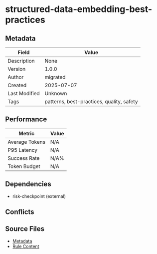 # structured-data-embedding-best-practices

## Metadata

| Field | Value |
|-------|-------|
| Description | None |
| Version | 1.0.0 |
| Author | migrated |
| Created | 2025-07-07 |
| Last Modified | Unknown |
| Tags | patterns, best-practices, quality, safety |

## Performance

| Metric | Value |
|--------|-------|
| Average Tokens | N/A |
| P95 Latency | N/A |
| Success Rate | N/A% |
| Token Budget | N/A |

## Dependencies

- risk-checkpoint (external)

## Conflicts


## Source Files

- [Metadata](400-patterns/structured-data-embedding-best-practices.yaml)
- [Rule Content](400-patterns/structured-data-embedding-best-practices.mdc)